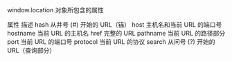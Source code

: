 window.location 对象所包含的属性

属性	 描述
hash	 从井号 (#) 开始的 URL（锚）
host	 主机名和当前 URL 的端口号
hostname	 当前 URL 的主机名
href	 完整的 URL
pathname	 当前 URL 的路径部分
port	 当前 URL 的端口号
protocol	 当前 URL 的协议
search	 从问号 (?) 开始的 URL（查询部分）
